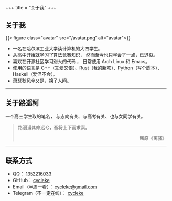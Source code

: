 +++
title = "关于我"
+++

## 关于我

{{< figure class="avatar" src="/avatar.png" alt="avatar">}}

- 一名在哈尔滨工业大学读计算机的大四学生。
- 从高中开始就学习了算法竞赛知识，
  然而至今也只学会了一点，已退役。
- 喜欢在开源社区学习~~别人的代码~~ ，
  日常使用 Arch Linux 和 Emacs。
- 使用的语言是 C++（又爱又恨）、Rust（我的新欢）、Python（写个脚本）、Haskell（爱但不会）。
- 萧瑟秋风今又是，换了人间。

---

## 关于路遥柯

一个高三学生取的笔名，
与志向有关、与高考有关、也与女同学有关。

> 路漫漫其修远兮，吾将上下而求索。
>
> <p align="right">屈原《离骚》</p>

---

## 联系方式

- QQ： [1352216033](http://wpa.qq.com/msgrd?v=3&uin=1352216033&site=qq&menu=yes)
- GitHub： [cycleke](https://github.com/cycleke/)
- Email（半周一看）： [cycleke@gmail.com](mailto:cycleke@gmail.com)
- Telegram（不一定在线）： [cycleke](tg://resolve?domain=cycleke)
